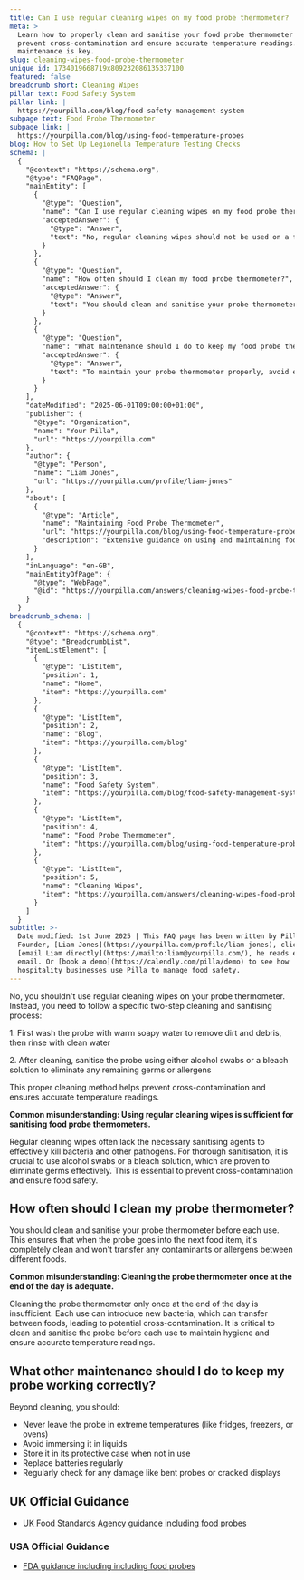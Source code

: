```yaml
---
title: Can I use regular cleaning wipes on my food probe thermometer?
meta: >
  Learn how to properly clean and sanitise your food probe thermometer to
  prevent cross-contamination and ensure accurate temperature readings. Regular
  maintenance is key.
slug: cleaning-wipes-food-probe-thermometer
unique id: 1734019668719x809232086135337100
featured: false
breadcrumb short: Cleaning Wipes
pillar text: Food Safety System
pillar link: |
  https://yourpilla.com/blog/food-safety-management-system
subpage text: Food Probe Thermometer
subpage link: |
  https://yourpilla.com/blog/using-food-temperature-probes
blog: How to Set Up Legionella Temperature Testing Checks
schema: |
  {
    "@context": "https://schema.org",
    "@type": "FAQPage",
    "mainEntity": [
      {
        "@type": "Question",
        "name": "Can I use regular cleaning wipes on my food probe thermometer?",
        "acceptedAnswer": {
          "@type": "Answer",
          "text": "No, regular cleaning wipes should not be used on a food probe thermometer. Proper cleaning involves a two-step process: Firstly, wash the probe with warm soapy water to remove dirt and debris, then rinse with clean water. Secondly, sanitise the probe with either alcohol swabs or a bleach solution to eliminate any remaining germs or allergens. This method is vital to prevent cross-contamination and ensure accurate temperature readings."
        }
      },
      {
        "@type": "Question",
        "name": "How often should I clean my food probe thermometer?",
        "acceptedAnswer": {
          "@type": "Answer",
          "text": "You should clean and sanitise your probe thermometer before each use. This practice ensures the probe is completely clean and free of contaminants or allergens before it comes into contact with the next food item, preventing any potential cross-contamination."
        }
      },
      {
        "@type": "Question",
        "name": "What maintenance should I do to keep my food probe thermometerworking correctly?",
        "acceptedAnswer": {
          "@type": "Answer",
          "text": "To maintain your probe thermometer properly, avoid exposing it to extreme temperatures, such as leaving it inside fridges, freezers, or ovens. Also, do not immerse the probe in liquids. Always store the probe in its protective case when not in use, replace batteries regularly, and regularly check for damages like bent probes or cracked displays."
        }
      }
    ],
    "dateModified": "2025-06-01T09:00:00+01:00",
    "publisher": {
      "@type": "Organization",
      "name": "Your Pilla",
      "url": "https://yourpilla.com"
    },
    "author": {
      "@type": "Person",
      "name": "Liam Jones",
      "url": "https://yourpilla.com/profile/liam-jones"
    },
    "about": [
      {
        "@type": "Article",
        "name": "Maintaining Food Probe Thermometer",
        "url": "https://yourpilla.com/blog/using-food-temperature-probes",
        "description": "Extensive guidance on using and maintaining food probe thermometers for safety and compliance in food handling."
      }
    ],
    "inLanguage": "en-GB",
    "mainEntityOfPage": {
      "@type": "WebPage",
      "@id": "https://yourpilla.com/answers/cleaning-wipes-food-probe-thermometer"
    }
  }
breadcrumb_schema: |
  {
    "@context": "https://schema.org",
    "@type": "BreadcrumbList",
    "itemListElement": [
      {
        "@type": "ListItem",
        "position": 1,
        "name": "Home",
        "item": "https://yourpilla.com"
      },
      {
        "@type": "ListItem",
        "position": 2,
        "name": "Blog",
        "item": "https://yourpilla.com/blog"
      },
      {
        "@type": "ListItem",
        "position": 3,
        "name": "Food Safety System",
        "item": "https://yourpilla.com/blog/food-safety-management-system"
      },
      {
        "@type": "ListItem",
        "position": 4,
        "name": "Food Probe Thermometer",
        "item": "https://yourpilla.com/blog/using-food-temperature-probes"
      },
      {
        "@type": "ListItem",
        "position": 5,
        "name": "Cleaning Wipes",
        "item": "https://yourpilla.com/answers/cleaning-wipes-food-probe-thermometer"
      }
    ]
  }
subtitle: >-
  Date modified: 1st June 2025 | This FAQ page has been written by Pilla
  Founder, [Liam Jones](https://yourpilla.com/profile/liam-jones), click to
  [email Liam directly](https://mailto:liam@yourpilla.com/), he reads every
  email. Or [book a demo](https://calendly.com/pilla/demo) to see how
  hospitality businesses use Pilla to manage food safety.
---
```

No, you shouldn't use regular cleaning wipes on your probe thermometer. Instead, you need to follow a specific two-step cleaning and sanitising process:

1\. First wash the probe with warm soapy water to remove dirt and debris, then rinse with clean water

2\. After cleaning, sanitise the probe using either alcohol swabs or a bleach solution to eliminate any remaining germs or allergens

This proper cleaning method helps prevent cross-contamination and ensures accurate temperature readings.

**Common misunderstanding: Using regular cleaning wipes is sufficient for sanitising food probe thermometers.**

Regular cleaning wipes often lack the necessary sanitising agents to effectively kill bacteria and other pathogens. For thorough sanitisation, it is crucial to use alcohol swabs or a bleach solution, which are proven to eliminate germs effectively. This is essential to prevent cross-contamination and ensure food safety.

## How often should I clean my probe thermometer?

You should clean and sanitise your probe thermometer before each use. This ensures that when the probe goes into the next food item, it's completely clean and won't transfer any contaminants or allergens between different foods.

**Common misunderstanding: Cleaning the probe thermometer once at the end of the day is adequate.**

Cleaning the probe thermometer only once at the end of the day is insufficient. Each use can introduce new bacteria, which can transfer between foods, leading to potential cross-contamination. It is critical to clean and sanitise the probe before each use to maintain hygiene and ensure accurate temperature readings.

## What other maintenance should I do to keep my probe working correctly?

Beyond cleaning, you should:

-   Never leave the probe in extreme temperatures (like fridges, freezers, or ovens)
-   Avoid immersing it in liquids
-   Store it in its protective case when not in use
-   Replace batteries regularly
-   Regularly check for any damage like bent probes or cracked displays

## UK Official Guidance

-   [UK Food Standards Agency guidance including food probes](https://www.food.gov.uk/safety-hygiene/cooking-your-food)

### USA Official Guidance

-   [FDA guidance including including food probes](https://www.fda.gov/food/buy-store-serve-safe-food/refrigerator-thermometers-cold-facts-about-food-safety?utm_source=chatgpt.com)
